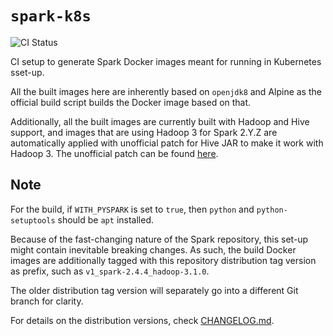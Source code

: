 # `spark-k8s`

![CI Status](https://img.shields.io/github/workflow/status/guangie88/spark-k8s/CI/master?color=green&label=CI&logo=github&logoColor=white&style=for-the-badge)

CI setup to generate Spark Docker images meant for running in Kubernetes sset-up.

All the built images here are inherently based on `openjdk8` and Alpine as the
official build script builds the Docker image based on that.

Additionally, all the built images are currently built with Hadoop and Hive
support, and images that are using Hadoop 3 for Spark 2.Y.Z are automatically
applied with unofficial patch for Hive JAR to make it work with Hadoop 3. The
unofficial patch can be found
[here](https://github.com/guangie88/hive-exec-jar).

## Note

For the build, if `WITH_PYSPARK` is set to `true`, then `python` and
`python-setuptools` should be `apt` installed.

Because of the fast-changing nature of the Spark repository, this set-up might
contain inevitable breaking changes. As such, the build Docker images are
additionally tagged with this repository distribution tag version as prefix,
such as `v1_spark-2.4.4_hadoop-3.1.0`.

The older distribution tag version will separately go into a different Git
branch for clarity.

For details on the distribution versions, check [CHANGELOG.md](CHANGELOG.md).
